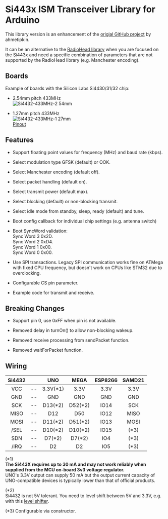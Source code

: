 # Si443x ISM Transceiver Library for Arduino

This library version is an enhancement of the [origial GitHub project](https://github.com/ADiea/si4432) by ahmetipkin. 

It can be an alternative to the [RadioHead library](http://www.airspayce.com/mikem/arduino/RadioHead) when you are focused on the Si443x and need a specific combination of parameters that are not supported by the RadioHead library (e.g. Manchester encoding).

## Boards

Example of boards with the Silicon Labs Si4430/31/32 chip:

- 2.54mm pitch 433MHz   
  ![Si4432-433MHz-2 54mm](https://user-images.githubusercontent.com/6020549/163330289-770357cd-5bb4-4030-9347-edd0da6f21d3.JPG)

- 1.27mm pitch 433MHz   
  ![Si4432-433MHz-1 27mm](https://user-images.githubusercontent.com/6020549/170854841-ab5318ae-7b31-4d11-98d9-719f48a49c36.JPG)  
  [Pinout](http://www.dorji.com/docs/data/DRF4432F20.pdf)   

## Features

- Support floating point values for frequency (MHz) and baud rate (kbps).

- Select modulation type GFSK (default) or OOK.

- Select Manchester encoding (default off).

- Select packet handling (default on).

- Select transmit power (default max).

- Select blocking (default) or non-blocking transmit.

- Select idle mode from standby, sleep, ready (default) and tune.

- Boot config callback for individual chip settings (e.g. antenna switch)

- Boot SyncWord validation:  
    Sync Word 3 0x2D.  
    Sync Word 2 0xD4.  
    Sync Word 1 0x00.  
    Sync Word 0 0x00.  

- Use SPI transactions. Legacy SPI communication works fine on ATMega with fixed CPU frequency, but doesn't work on CPUs like STM32 due to overclocking.   

- Configurable CS pin parameter.   

- Example code for transmit and receive.

## Breaking Changes

- Support pin 0, use 0xFF when pin is not available.

- Removed delay in turnOn() to allow non-blocking wakeup.

- Removed receive processing from sendPacket function.

- Removed waitForPacket function.

## Wiring

|Si4432||UNO|MEGA|ESP8266|SAMD21|
|:-:|:-:|:-:|:-:|:-:|:-:|
|VCC|--|3.3V(*1)|3.3V|3.3V|3.3V|
|GND|--|GND|GND|GND|GND|
|SCK|--|D13(*2)|D52(*2)|IO14|SCK|
|MISO|--|D12|D50|IO12|MISO|
|MOSI|--|D11(*2)|D51(*2)|IO13|MOSI|
|/SEL|--|D10(*2)|D10(*2)|IO15|(*3)|
|SDN|--|D7(*2)|D7(*2)|IO4|(*3)|
|/IRQ|--|D2|D2|IO5|(*3)|

(*1)   
__The Si443X requires up to 30 mA and may not work reliably when supplied from the MCU on-board 3v3 voltage regulator.__   
UNO's 3.3V output can supply 50 mA but the output current capacity of UNO-compatible devices is typically lower than that of official products.   

(*2)   
Si4432 is not 5V tolerant. You need to level shift between 5V and 3.3V, e.g. with this [level shifter](https://www.ti.com/lit/ds/symlink/txs0108e.pdf?ts=1647593549503).   

(*3)
Configurable via constructor.